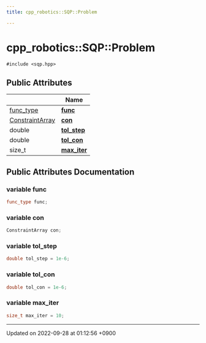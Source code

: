 ```yaml
---
title: cpp_robotics::SQP::Problem

---
```


# cpp_robotics::SQP::Problem






`#include <sqp.hpp>`

## Public Attributes

|                | Name           |
| -------------- | -------------- |
| [func_type](/cpp_robotics/doxybook/Classes/classcpp__robotics_1_1SQP/#using-func-type) | **[func](/cpp_robotics/doxybook/Classes/structcpp__robotics_1_1SQP_1_1Problem/#variable-func)**  |
| [ConstraintArray](/cpp_robotics/doxybook/Classes/classcpp__robotics_1_1ConstraintArray/) | **[con](/cpp_robotics/doxybook/Classes/structcpp__robotics_1_1SQP_1_1Problem/#variable-con)**  |
| double | **[tol_step](/cpp_robotics/doxybook/Classes/structcpp__robotics_1_1SQP_1_1Problem/#variable-tol-step)**  |
| double | **[tol_con](/cpp_robotics/doxybook/Classes/structcpp__robotics_1_1SQP_1_1Problem/#variable-tol-con)**  |
| size_t | **[max_iter](/cpp_robotics/doxybook/Classes/structcpp__robotics_1_1SQP_1_1Problem/#variable-max-iter)**  |

## Public Attributes Documentation

### variable func

```cpp
func_type func;
```


### variable con

```cpp
ConstraintArray con;
```


### variable tol_step

```cpp
double tol_step = 1e-6;
```


### variable tol_con

```cpp
double tol_con = 1e-6;
```


### variable max_iter

```cpp
size_t max_iter = 10;
```


-------------------------------

Updated on 2022-09-28 at 01:12:56 +0900